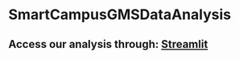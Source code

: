 # SmartCampusGMSDataAnalysis
## Access our analysis through: [Streamlit](https://analytics-smartcampus.streamlit.app/)